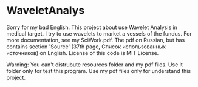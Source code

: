 # WaveletAnalys
Sorry for my bad English. 
This project about use Wavelet Analysis in medical target. I try to use wavelets to market a vessels of the fundus. For more documentation, see my SciWork.pdf. The pdf on Russian, but has contains section 'Source' (37th page, Список использованных источников) on English. 
License of this code is MIT License.

Warning: You can't distrubute resources folder and my pdf files. Use it folder only for test this program. Use my pdf files only for understand this project.

